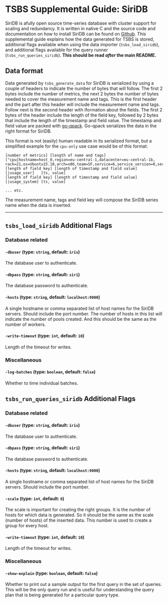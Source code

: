 # TSBS Supplemental Guide: SiriDB

SiriDB is afully open source time-series database with cluster support for scaling and redundancy. It is written in native C and the source code and documentation on how to install SiriDB can be found on [Github](https://github.com/SiriDB/siridb-server).
This supplemental guide explains how the data generated for TSBS is stored, additional flags available when using the data importer (`tsbs_load_siridb`), and additional flags available for the query runner (`tsbs_run_queries_siridb`). **This should be read *after* the main README.**

## Data format

Data generated by `tsbs_generate_data` for SiriDB is serialized by using a couple of headers to indicate the number of bytes that will follow. The first 2 bytes include the number of metrics, the next 2 bytes the number of bytes needed to cover the measurement name and tags. This is the first header and the part after this header will include the measurement name and tags. Follow next is the second header with iformation about the fields. The first 2 bytes of the header include the length of the field key, followed by 2 bytes that include the length of the timestamp and field value. The timestamp and field value are packed with [go-qpack](https://github.com/transceptor-technology/go-qpack). Go-qpack serializes the data in the right format for SiriDB.

This format is not (easily) human readable in its serialized format, but a simplified example for the `cpu-only` use case would be of this format:
```text
[number of metrics] [length of name and tags]["cpu|hostname=host_0,region=eu-central-1,datacenter=eu-central-1b,
rack=21,os=Ubuntu15.10,arch=x86,team=SF,service=6,service_version=0,service_environment=test]
[length of field key] [length of timestamp and field value] [|usage_user]   [ts, value]
[length of field key] [length of timestamp and field value] [|usage_system] [ts, value]

... etc.
```
The measurement name, tags and field key will compose the SiriDB series name when the data is inserted.

---


## `tsbs_load_siridb` Additional Flags

### Database related

#### `-dbuser` (type: `string`, default: `iris`)
The database user to authenticate.


#### `-dbpass` (type: `string`, default: `siri`)
The database password to authenticate.


<!-- #### `-replica` (type: `boolean`, default: `false`) -->

#### `-hosts` (type: `string`, default: `localhost:9000`)
A single hostname or comma separated list of host names for the SiriDB servers. Should include the port number. The number of hosts in this list will indicate the number of pools created. And this should be the same as the number of workers.

#### `-write-timeout` (type: `int`, default: `10`)
Length of the timeout for writes.


### Miscellaneous

#### `-log-batches` (type: `boolean`, default: `false`)
Whether to time individual batches.



## `tsbs_run_queries_siridb` Additional Flags

### Database related

#### `-dbuser` (type: `string`, default: `iris`)
The database user to authenticate.

#### `-dbpass` (type: `string`, default: `siri`)
The database password to authenticate.

#### `-hosts` (type: `string`, default: `localhost:9000`)
A single hostname or comma separated list of host names for the SiriDB servers. Should include the port number.

#### `-scale` (type: `int`, default: `8`)
The scale is important for creating the right groups. It is the number of hosts for which data is generated. So it should be the same as the scale (number of hosts) of the inserted data. This number is used to create a group for every host.

#### `-write-timeout` (type: `int`, default: `10`)
Length of the timeout for writes.

### Miscellaneous

#### `-show-explain` (type: `boolean`, default: `false`)
Whether to print out a sample output for the first query in the set of queries. This will be the only query run and is useful for understanding the query plan that is being generated for a particular
query type.